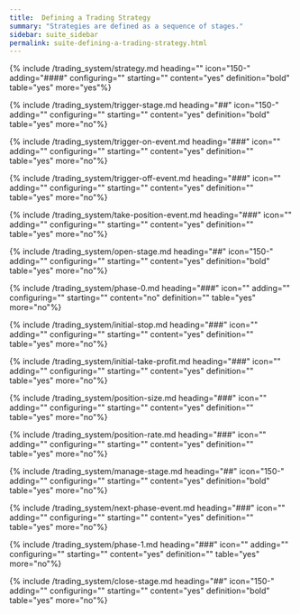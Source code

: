 ```yaml
---
title:  Defining a Trading Strategy
summary: "Strategies are defined as a sequence of stages."
sidebar: suite_sidebar
permalink: suite-defining-a-trading-strategy.html
---
```


{% include /trading_system/strategy.md heading="" icon="150-" adding="####" configuring="" starting="" content="yes" definition="bold" table="yes" more="yes"%}

{% include /trading_system/trigger-stage.md heading="##" icon="150-" adding="" configuring="" starting="" content="yes" definition="bold" table="yes" more="no"%}

{% include /trading_system/trigger-on-event.md heading="###" icon="" adding="" configuring="" starting="" content="yes" definition="" table="yes" more="no"%}

{% include /trading_system/trigger-off-event.md heading="###" icon="" adding="" configuring="" starting="" content="yes" definition="" table="yes" more="no"%}

{% include /trading_system/take-position-event.md heading="###" icon="" adding="" configuring="" starting="" content="yes" definition="" table="yes" more="no"%}

{% include /trading_system/open-stage.md heading="##" icon="150-" adding="" configuring="" starting="" content="yes" definition="bold" table="yes" more="no"%}

{% include /trading_system/phase-0.md heading="###" icon="" adding="" configuring="" starting="" content="no" definition="" table="yes" more="no"%}

{% include /trading_system/initial-stop.md heading="###" icon="" adding="" configuring="" starting="" content="yes" definition="" table="yes" more="no"%}

{% include /trading_system/initial-take-profit.md heading="###" icon="" adding="" configuring="" starting="" content="yes" definition="" table="yes" more="no"%}

{% include /trading_system/position-size.md heading="###" icon="" adding="" configuring="" starting="" content="yes" definition="" table="yes" more="no"%}

{% include /trading_system/position-rate.md heading="###" icon="" adding="" configuring="" starting="" content="yes" definition="" table="yes" more="no"%}

{% include /trading_system/manage-stage.md heading="##" icon="150-" adding="" configuring="" starting="" content="yes" definition="bold" table="yes" more="no"%}

{% include /trading_system/next-phase-event.md heading="###" icon="" adding="" configuring="" starting="" content="yes" definition="" table="yes" more="no"%}

{% include /trading_system/phase-1.md heading="###" icon="" adding="" configuring="" starting="" content="yes" definition="" table="yes" more="no"%}

{% include /trading_system/close-stage.md heading="##" icon="150-" adding="" configuring="" starting="" content="yes" definition="bold" table="yes" more="no"%}
